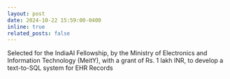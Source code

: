 ```yaml
---
layout: post
date: 2024-10-22 15:59:00-0400
inline: true
related_posts: false
---
```


Selected for the IndiaAI Fellowship, by the Ministry of Electronics and Information Technology (MeitY), with a grant of Rs. 1 lakh INR, to develop a text-to-SQL system for EHR Records